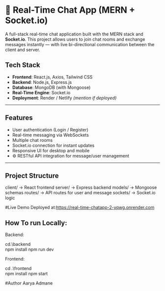 # 💬 Real-Time Chat App (MERN + Socket.io)

A full-stack real-time chat application built with the MERN stack and **Socket.io**. This project allows users to join chat rooms and exchange messages instantly — with live bi-directional communication between the client and server.

##  Tech Stack

- **Frontend**: React.js, Axios, Tailwind CSS 
- **Backend**: Node.js, Express.js
- **Database**: MongoDB (with Mongoose)
- **Real-Time Engine**: Socket.io
- **Deployment**: Render / Netlify *(mention if deployed)*

---

##  Features

-  User authentication (Login / Register)
-  Real-time messaging via WebSockets
-  Multiple chat rooms
-  Socket.io connection for instant updates
-  Responsive UI for desktop and mobile
- ⚙ RESTful API integration for message/user management

---

##  Project Structure


client/     → React frontend
server/     → Express backend
models/     → Mongoose schemas
routes/     → API routes for user and message
sockets/    → Socket.io logic


 #Live Demo
Deployed at:https://real-time-chatapp-2-yqwg.onrender.com


## How To run Locally:

Backend:

cd.\backend\
npm install
npm run dev

Frontend:

cd .\frontend\
npm install
npm start

 #Author
Aarya Admane




